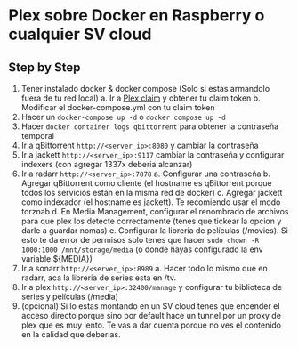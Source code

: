 # Plex sobre Docker en Raspberry o cualquier SV cloud

## Step by Step

1. Tener instalado docker & docker compose
     (Solo si estas armandolo fuera de tu red local)
     a. Ir a [Plex claim](https://www.plex.tv/claim/) y obtener tu claim token
     b. Modificar el docker-compose.yml con tu claim token
3. Hacer un `docker-compose up -d` o `docker compose up -d`
4. Hacer `docker container logs qbittorrent` para obtener la contraseña temporal
5. Ir a qBittorrent `http://<server_ip>:8080` y cambiar la contraseña
6. Ir a jackett `http://<server_ip>:9117` cambiar la contraseña y configurar indexers (con agregar 1337x deberia alcanzar)
7. Ir a radarr `http://<server_ip>:7878`
     a. Configurar una contraseña
     b. Agregar qBittorrent como cliente (el hostname es qBittorrent porque todos los servicios están en la misma red de docker)
     c. Agregar jackett como indexador (el hostname es jackett). Te recomiendo usar el modo torznab
     d. En Media Management, configurar el renombrado de archivos para que plex los detecte correctamente (tenes que tickear la opcion y darle a guardar nomas)
     e. Configurar la libreria de películas (/movies). Si esto te da error de permisos solo tenes que hacer `sudo chown -R 1000:1000 /mnt/storage/media` (o donde hayas configurado la env variable ${MEDIA})
8. Ir a sonarr `http://<server_ip>:8989`
     a. Hacer todo lo mismo que en radarr, aca la libreria de series esta en /tv.
9. Ir a plex `http://<server_ip>:32400/manage` y configurar tu biblioteca de series y películas (/media)
10. (opcional) Si lo estas montando en un SV cloud tenes que encender el acceso directo porque sino por default hace un tunnel por un proxy de plex que es muy lento. Te vas a dar cuenta porque no ves el contenido en la calidad que deberias.

